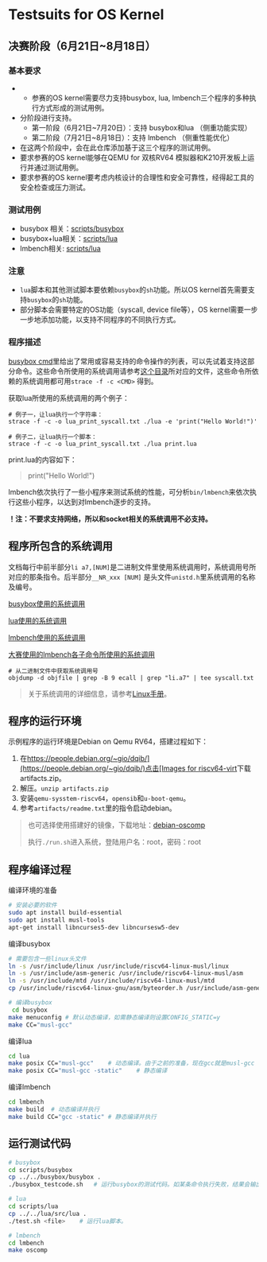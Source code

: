 # Testsuits for OS Kernel

## 决赛阶段（6月21日~8月18日）

### 基本要求

- - 参赛的OS kernel需要尽力支持busybox, lua, lmbench三个程序的多种执行方式形成的测试用例。
- 分阶段进行支持。
  - 第一阶段（6月21日~7月20日）：支持 busybox和lua （侧重功能实现）
  - 第二阶段（7月21日~8月18日）：支持 lmbench （侧重性能优化）
- 在这两个阶段中，会在此仓库添加基于这三个程序的测试用例。
- 要求参赛的OS kernel能够在QEMU for 双核RV64 模拟器和K210开发板上运行并通过测试用例。
- 要求参赛的OS kernel要考虑内核设计的合理性和安全可靠性，经得起工具的安全检查或压力测试。

### 测试用例

- busybox 相关：[scripts/busybox](scripts/busybox)
- busybox+lua相关：[scripts/lua](scripts/lua)
- lmbench相关: [scripts/lua](scripts/lmbench)

### 注意

- `lua`脚本和其他测试脚本要依赖`busybox`的`sh`功能。所以OS kernel首先需要支持`busybox`的`sh`功能。
- 部分脚本会需要特定的OS功能（syscall, device file等），OS kernel需要一步一步地添加功能，以支持不同程序的不同执行方式。

###  程序描述

[busybox cmd](scripts/busybox/busybox_cmd.txt)里给出了常用或容易支持的命令操作的列表，可以先试着支持这部分命令。这些命令所使用的系统调用请参考[这个目录](docs/busybox_cmd_syscalls)所对应的文件，这些命令所依赖的系统调用都可用`strace -f -c <CMD>`  得到。

获取lua所使用的系统调用的两个例子：

```
# 例子一，让lua执行一个字符串：
strace -f -c -o lua_print_syscall.txt ./lua -e 'print("Hello World!")'

# 例子二，让lua执行一个脚本：
strace -f -c -o lua_print_syscall.txt ./lua print.lua
```

print.lua的内容如下：

> print("Hello World!")

lmbench依次执行了一些小程序来测试系统的性能，可分析`bin/lmbench`来依次执行这些小程序，以达到对lmbench逐步的支持。

**！注：不要求支持网络，所以和socket相关的系统调用不必支持。**

## 程序所包含的系统调用
文档每行中前半部分`li a7,[NUM]`是二进制文件里使用系统调用时，系统调用号所对应的那条指令。后半部分`__NR_xxx [NUM]` 是头文件`unistd.h`里系统调用的名称及编号。

[busybox使用的系统调用](docs/busybox_musl_static_syscall.txt)

[lua使用的系统调用](docs/lua_musl_static_syscalls.txt)

[lmbench使用的系统调用](docs/lmbench_libc_syscall.txt)

[大赛使用的lmbench各子命令所使用的系统调用](docs/lmbench_cmd_syscalls)

```
# 从二进制文件中获取系统调用号
objdump -d objfile | grep -B 9 ecall | grep "li.a7" | tee syscall.txt
```

> 关于系统调用的详细信息，请参考[Linux手册](https://man7.org/linux/man-pages/man2/syscalls.2.html)。

## 程序的运行环境
示例程序的运行环境是Debian on Qemu RV64，搭建过程如下：

1. 在[https://people.debian.org/~gio/dqib/](https://people.debian.org/~gio/dqib/)点击[Images for riscv64-virt](https://gitlab.com/api/v4/projects/giomasce%2Fdqib/jobs/artifacts/master/download?job=convert_riscv64-virt)下载artifacts.zip。
2. 解压。`unzip artifacts.zip`
3. 安装`qemu-sysstem-riscv64`，`opensib`和`u-boot-qemu`。
4. 参考`artifacts/readme.txt`里的指令启动debian。

> 也可选择使用搭建好的镜像，下载地址：[debian-oscomp](https://cloud.tsinghua.edu.cn/f/1ffc4bc9149645a896ea/?dl=1)
>
> 执行`./run.sh`进入系统，登陆用户名：root，密码：root

## 程序编译过程

编译环境的准备

```bash
# 安装必要的软件
sudo apt install build-essential
sudo apt install musl-tools
apt-get install libncurses5-dev libncursesw5-dev
```

编译busybox

```bash
# 需要包含一些linux头文件
ln -s /usr/include/linux /usr/include/riscv64-linux-musl/linux
ln -s /usr/include/asm-generic /usr/include/riscv64-linux-musl/asm
ln -s /usr/include/mtd /usr/include/riscv64-linux-musl/mtd
cp /usr/include/riscv64-linux-gnu/asm/byteorder.h /usr/include/asm-generic

# 编译busybox
 cd busybox
make menuconfig	# 默认动态编译，如需静态编译则设置CONFIG_STATIC=y
make CC="musl-gcc"
```

编译lua

```bash
cd lua
make posix CC="musl-gcc"	# 动态编译。由于之前的准备，现在gcc就是musl-gcc
make posix CC="musl-gcc -static"	# 静态编译
```

编译lmbench

```bash
cd lmbench
make build	# 动态编译并执行
make build CC="gcc -static"	# 静态编译并执行
```

## 运行测试代码

```bash
# busybox
cd scripts/busybox
cp ../../busybox/busybox .
./busybox_testcode.sh	# 运行busybox的测试代码。如某条命令执行失败，结果会输出到文件result.txt

# lua
cd scripts/lua
cp ../../lua/src/lua .
./test.sh <file>	# 运行lua脚本。

# lmbench
cd lmbench
make oscomp
```
